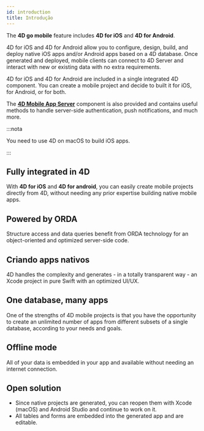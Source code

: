 ```yaml
---
id: introduction
title: Introdução
---
```




The **4D go mobile** feature includes **4D for iOS** and **4D for Android**.

4D for iOS and 4D for Android allow you to configure, design, build, and deploy native iOS apps and/or Android apps based on a 4D database. Once generated and deployed, mobile clients can connect to 4D Server and interact with new or existing data with no extra requirements.

4D for iOS and 4D for Android are included in a single integrated 4D component. You can create a mobile project and decide to built it for iOS, for Android, or for both.

The [**4D Mobile App Server**](https://github.com/4d-for-ios/4D-Mobile-App-Server) component is also provided and contains useful methods to handle server-side authentication, push notifications, and much more.

:::nota

You need to use 4D on macOS to build iOS apps.

:::


## Fully integrated in 4D

With **4D for iOS** and **4D for android**, you can easily create mobile projects directly from 4D, without needing any prior expertise building native mobile apps.

## Powered by ORDA

Structure access and data queries benefit from ORDA technology for an object-oriented and optimized server-side code.

## Criando apps nativos

4D handles the complexity and generates - in a totally transparent way - an Xcode project in pure Swift with an optimized UI/UX.

## One database, many apps

One of the strengths of 4D mobile projects is that you have the opportunity to create an unlimited number of apps from different subsets of a single database, according to your needs and goals.

## Offline mode

All of your data is embedded in your app and available without needing an internet connection.

## Open solution

* Since native projects are generated, you can reopen them with Xcode (macOS) and Android Studio and continue to work on it.
* All tables and forms are embedded into the generated app and are editable.
